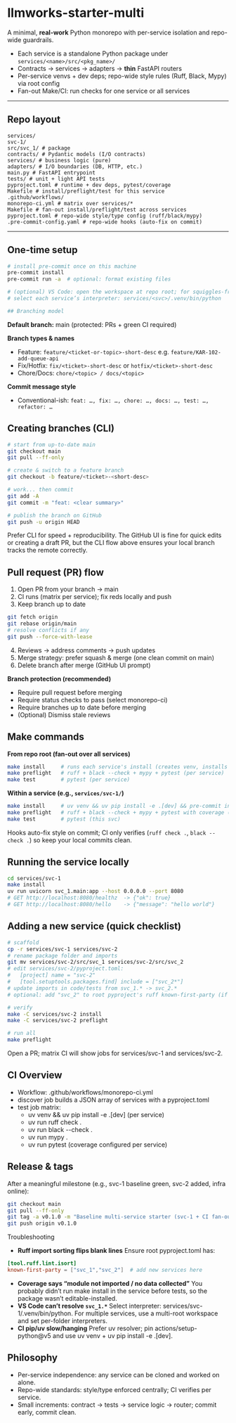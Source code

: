 # llmworks-starter-multi

A minimal, **real-work** Python monorepo with per-service isolation and repo-wide guardrails.

- Each service is a standalone Python package under `services/<name>/src/<pkg_name>/`
- Contracts → services → adapters → **thin** FastAPI routers
- Per-service venvs + dev deps; repo-wide style rules (Ruff, Black, Mypy) via root config
- Fan-out Make/CI: run checks for one service or all services

---

## Repo layout

```
services/
svc-1/
src/svc_1/ # package
contracts/ # Pydantic models (I/O contracts)
services/ # business logic (pure)
adapters/ # I/O boundaries (DB, HTTP, etc.)
main.py # FastAPI entrypoint
tests/ # unit + light API tests
pyproject.toml # runtime + dev deps, pytest/coverage
Makefile # install/preflight/test for this service
.github/workflows/
monorepo-ci.yml # matrix over services/*
Makefile # fan-out install/preflight/test across services
pyproject.toml # repo-wide style/type config (ruff/black/mypy)
.pre-commit-config.yaml # repo-wide hooks (auto-fix on commit)
```

---

## One-time setup

```bash
# install pre-commit once on this machine
pre-commit install
pre-commit run -a  # optional: format existing files

# (optional) VS Code: open the workspace at repo root; for squiggles-free imports per service,
# select each service’s interpreter: services/<svc>/.venv/bin/python

## Branching model
```

**Default branch:** main (protected: PRs + green CI required)

**Branch types & names**
* Feature: `feature/<ticket-or-topic>-short-desc` e.g. `feature/KAR-102-add-queue-api`
* Fix/Hotfix: `fix/<ticket>-short-desc` or `hotfix/<ticket>-short-desc`
* Chore/Docs: `chore/<topic> / docs/<topic>`

**Commit message style**

* Conventional-ish: `feat: …, fix: …, chore: …, docs: …, test: …, refactor: …`

## Creating branches (CLI)

```bash
# start from up-to-date main
git checkout main
git pull --ff-only

# create & switch to a feature branch
git checkout -b feature/<ticket>-<short-desc>

# work... then commit
git add -A
git commit -m "feat: <clear summary>"

# publish the branch on GitHub
git push -u origin HEAD

```

Prefer CLI for speed + reproducibility. The GitHub UI is fine for quick edits or creating a draft PR, but the CLI flow above ensures your local branch tracks the remote correctly.

## Pull request (PR) flow

1. Open PR from your branch → main
2. CI runs (matrix per service); fix reds locally and push
3. Keep branch up to date
```bash
git fetch origin
git rebase origin/main
# resolve conflicts if any
git push --force-with-lease

```
4. Reviews → address comments → push updates
5. Merge strategy: prefer squash & merge (one clean commit on main)
6. Delete branch after merge (GitHub UI prompt)

**Branch protection (recommended)**

* Require pull request before merging
* Require status checks to pass (select monorepo-ci)
* Require branches up to date before merging
* (Optional) Dismiss stale reviews

## Make commands

**From repo root (fan-out over all services)**

```bash
make install     # runs each service's install (creates venv, installs deps)
make preflight   # ruff + black --check + mypy + pytest (per service)
make test        # pytest (per service)
```

**Within a service (e.g., `services/svc-1/`)**

```bash
make install     # uv venv && uv pip install -e .[dev] && pre-commit install (for this svc)
make preflight   # ruff + black --check + mypy + pytest with coverage (this svc)
make test        # pytest (this svc)
```

Hooks auto-fix style on commit; CI only verifies (`ruff check .`, `black --check .`) so keep your local commits clean.

## Running the service locally

```bash
cd services/svc-1
make install
uv run uvicorn svc_1.main:app --host 0.0.0.0 --port 8080
# GET http://localhost:8080/healthz  -> {"ok": true}
# GET http://localhost:8080/hello    -> {"message": "hello world"}
```

## Adding a new service (quick checklist)
```bash
# scaffold
cp -r services/svc-1 services/svc-2
# rename package folder and imports
git mv services/svc-2/src/svc_1 services/svc-2/src/svc_2
# edit services/svc-2/pyproject.toml:
#   [project] name = "svc-2"
#   [tool.setuptools.packages.find] include = ["svc_2*"]
# update imports in code/tests from svc_1.* -> svc_2.*
# optional: add "svc_2" to root pyproject's ruff known-first-party (if configured)

# verify
make -C services/svc-2 install
make -C services/svc-2 preflight

# run all
make preflight
```
Open a PR; matrix CI will show jobs for services/svc-1 and services/svc-2.


## CI Overview
* Workflow: .github/workflows/monorepo-ci.yml
* discover job builds a JSON array of services with a pyproject.toml
* test job matrix:
    * uv venv && uv pip install -e .[dev] (per service)
    * uv run ruff check .
    * uv run black --check .
    * uv run mypy .
    * uv run pytest (coverage configured per service)


## Release & tags
After a meaningful milestone (e.g., svc-1 baseline green, svc-2 added, infra online):
```bash
git checkout main
git pull --ff-only
git tag -a v0.1.0 -m "Baseline multi-service starter (svc-1 + CI fan-out)"
git push origin v0.1.0
```

Troubleshooting

* **Ruff import sorting flips blank lines**
Ensure root pyproject.toml has:

```toml
[tool.ruff.lint.isort]
known-first-party = ["svc_1","svc_2"]  # add new services here
```

* **Coverage says “module not imported / no data collected”**
You probably didn’t run make install in the service before tests, so the package wasn’t editable-installed.
* **VS Code can’t resolve `svc_1.*`**
Select interpreter: services/svc-1/.venv/bin/python.
For multiple services, use a multi-root workspace and set per-folder interpreters.
* **CI pip/uv slow/hanging**
Prefer uv resolver; pin actions/setup-python@v5 and use uv venv + uv pip install -e .[dev].

## Philosophy
* Per-service independence: any service can be cloned and worked on alone.
* Repo-wide standards: style/type enforced centrally; CI verifies per service.
* Small increments: contract → tests → service logic → router; commit early, commit clean.